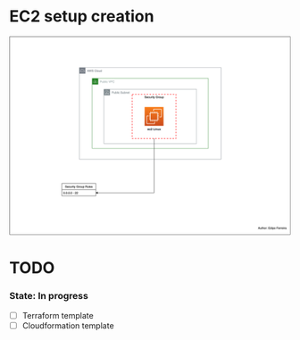 # EC2 setup creation

![Diagram Ec2 Image](diagram/ec2_aws.png)


# TODO
### State: In progress
- [ ] Terraform template
- [ ] Cloudformation template
